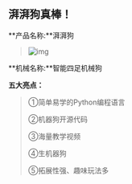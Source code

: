 ## 湃湃狗真棒！

 **产品名称:**湃湃狗
>![img](pic/chi/216.png) 



**机械名称:**智能四足机械狗



**五大亮点：**

>①简单易学的Python编程语言
>
>②机器狗开源代码
>
>③海量教学视频
>
>④生机器狗
>
>⑤拓展性强、趣味玩法多